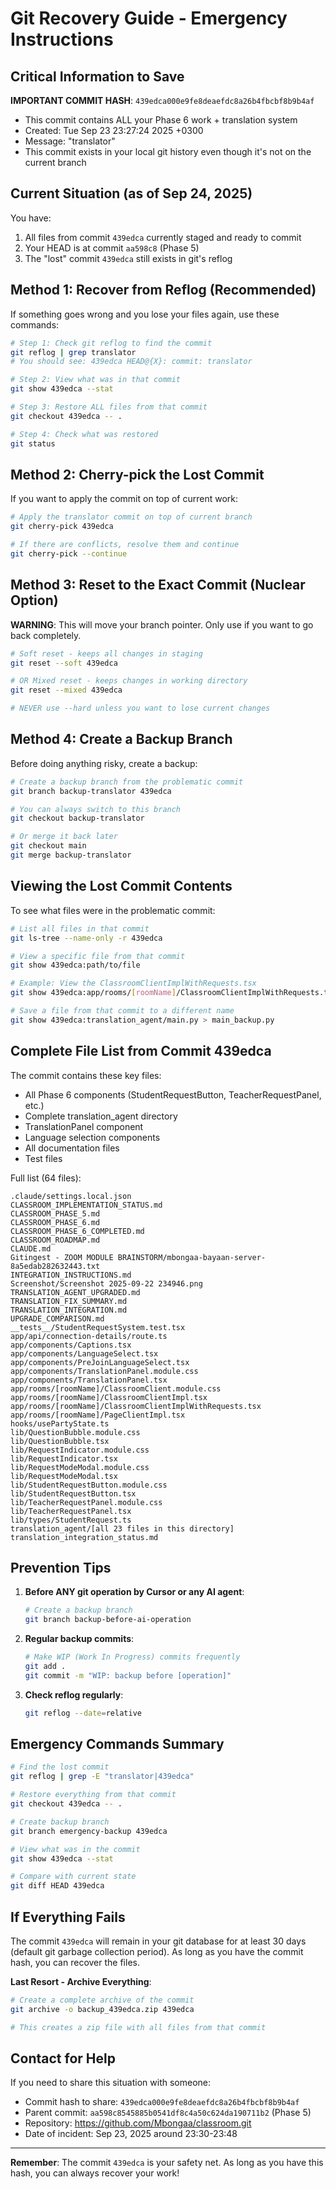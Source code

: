 # Git Recovery Guide - Emergency Instructions

## Critical Information to Save

**IMPORTANT COMMIT HASH**: `439edca000e9fe8deaefdc8a26b4fbcbf8b9b4af`
- This commit contains ALL your Phase 6 work + translation system
- Created: Tue Sep 23 23:27:24 2025 +0300
- Message: "translator"
- This commit exists in your local git history even though it's not on the current branch

## Current Situation (as of Sep 24, 2025)

You have:
1. All files from commit `439edca` currently staged and ready to commit
2. Your HEAD is at commit `aa598c8` (Phase 5)
3. The "lost" commit `439edca` still exists in git's reflog

## Method 1: Recover from Reflog (Recommended)

If something goes wrong and you lose your files again, use these commands:

```bash
# Step 1: Check git reflog to find the commit
git reflog | grep translator
# You should see: 439edca HEAD@{X}: commit: translator

# Step 2: View what was in that commit
git show 439edca --stat

# Step 3: Restore ALL files from that commit
git checkout 439edca -- .

# Step 4: Check what was restored
git status
```

## Method 2: Cherry-pick the Lost Commit

If you want to apply the commit on top of current work:

```bash
# Apply the translator commit on top of current branch
git cherry-pick 439edca

# If there are conflicts, resolve them and continue
git cherry-pick --continue
```

## Method 3: Reset to the Exact Commit (Nuclear Option)

**WARNING**: This will move your branch pointer. Only use if you want to go back completely.

```bash
# Soft reset - keeps all changes in staging
git reset --soft 439edca

# OR Mixed reset - keeps changes in working directory
git reset --mixed 439edca

# NEVER use --hard unless you want to lose current changes
```

## Method 4: Create a Backup Branch

Before doing anything risky, create a backup:

```bash
# Create a backup branch from the problematic commit
git branch backup-translator 439edca

# You can always switch to this branch
git checkout backup-translator

# Or merge it back later
git checkout main
git merge backup-translator
```

## Viewing the Lost Commit Contents

To see what files were in the problematic commit:

```bash
# List all files in that commit
git ls-tree --name-only -r 439edca

# View a specific file from that commit
git show 439edca:path/to/file

# Example: View the ClassroomClientImplWithRequests.tsx
git show 439edca:app/rooms/[roomName]/ClassroomClientImplWithRequests.tsx

# Save a file from that commit to a different name
git show 439edca:translation_agent/main.py > main_backup.py
```

## Complete File List from Commit 439edca

The commit contains these key files:
- All Phase 6 components (StudentRequestButton, TeacherRequestPanel, etc.)
- Complete translation_agent directory
- TranslationPanel component
- Language selection components
- All documentation files
- Test files

Full list (64 files):
```
.claude/settings.local.json
CLASSROOM_IMPLEMENTATION_STATUS.md
CLASSROOM_PHASE_5.md
CLASSROOM_PHASE_6.md
CLASSROOM_PHASE_6_COMPLETED.md
CLASSROOM_ROADMAP.md
CLAUDE.md
Gitingest - ZOOM MODULE BRAINSTORM/mbongaa-bayaan-server-8a5edab282632443.txt
INTEGRATION_INSTRUCTIONS.md
Screenshot/Screenshot 2025-09-22 234946.png
TRANSLATION_AGENT_UPGRADED.md
TRANSLATION_FIX_SUMMARY.md
TRANSLATION_INTEGRATION.md
UPGRADE_COMPARISON.md
__tests__/StudentRequestSystem.test.tsx
app/api/connection-details/route.ts
app/components/Captions.tsx
app/components/LanguageSelect.tsx
app/components/PreJoinLanguageSelect.tsx
app/components/TranslationPanel.module.css
app/components/TranslationPanel.tsx
app/rooms/[roomName]/ClassroomClient.module.css
app/rooms/[roomName]/ClassroomClientImpl.tsx
app/rooms/[roomName]/ClassroomClientImplWithRequests.tsx
app/rooms/[roomName]/PageClientImpl.tsx
hooks/usePartyState.ts
lib/QuestionBubble.module.css
lib/QuestionBubble.tsx
lib/RequestIndicator.module.css
lib/RequestIndicator.tsx
lib/RequestModeModal.module.css
lib/RequestModeModal.tsx
lib/StudentRequestButton.module.css
lib/StudentRequestButton.tsx
lib/TeacherRequestPanel.module.css
lib/TeacherRequestPanel.tsx
lib/types/StudentRequest.ts
translation_agent/[all 23 files in this directory]
translation_integration_status.md
```

## Prevention Tips

1. **Before ANY git operation by Cursor or any AI agent**:
   ```bash
   # Create a backup branch
   git branch backup-before-ai-operation
   ```

2. **Regular backup commits**:
   ```bash
   # Make WIP (Work In Progress) commits frequently
   git add .
   git commit -m "WIP: backup before [operation]"
   ```

3. **Check reflog regularly**:
   ```bash
   git reflog --date=relative
   ```

## Emergency Commands Summary

```bash
# Find the lost commit
git reflog | grep -E "translator|439edca"

# Restore everything from that commit
git checkout 439edca -- .

# Create backup branch
git branch emergency-backup 439edca

# View what was in the commit
git show 439edca --stat

# Compare with current state
git diff HEAD 439edca
```

## If Everything Fails

The commit `439edca` will remain in your git database for at least 30 days (default git garbage collection period). As long as you have the commit hash, you can recover the files.

**Last Resort - Archive Everything**:
```bash
# Create a complete archive of the commit
git archive -o backup_439edca.zip 439edca

# This creates a zip file with all files from that commit
```

## Contact for Help

If you need to share this situation with someone:
- Commit hash to share: `439edca000e9fe8deaefdc8a26b4fbcbf8b9b4af`
- Parent commit: `aa598c8545885b0541df8c4a50c624da190711b2` (Phase 5)
- Repository: https://github.com/Mbongaa/classroom.git
- Date of incident: Sep 23, 2025 around 23:30-23:48

---

**Remember**: The commit `439edca` is your safety net. As long as you have this hash, you can always recover your work!